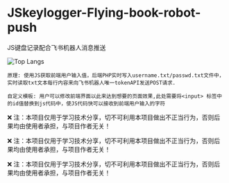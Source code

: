 # JSkeylogger-Flying-book-robot-push
JS键盘记录配合飞书机器人消息推送

![Top Langs](https://github-readme-stats.vercel.app/api/top-langs/?username=AQF0R&layout=compact&theme=tokyonight)

`原理: 使用JS获取前端用户输入值，后端PHP实时写入username.txt/passwd.txt文件中，实时读取txt文本每行内容来向飞书机器人唯一tokenAPI发送POST请求.`

`自定义模板: 用户可以修改前端界面以此来达到想要的页面效果,此处需要将<input> 标签中的id值替换到js代码中，使JS代码快可以接收到前端用户输入的字符`

:x: 注：本项目仅用于学习技术分享，切不可利用本项目做出不正当行为，否则后果均由使用者承担，与项目作者无关！

:x: 注：本项目仅用于学习技术分享，切不可利用本项目做出不正当行为，否则后果均由使用者承担，与项目作者无关！

:x: 注：本项目仅用于学习技术分享，切不可利用本项目做出不正当行为，否则后果均由使用者承担，与项目作者无关！
